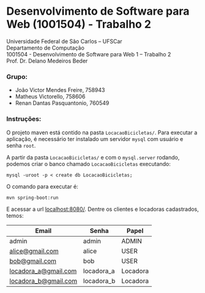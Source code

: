 # Desenvolvimento de Software para Web (1001504) - Trabalho 2

Universidade Federal de São Carlos – UFSCar \
Departamento de Computação \
1001504 - Desenvolvimento de Software para Web 1 – Trabalho 2 \
Prof. Dr. Delano Medeiros Beder

### Grupo:
- João Victor Mendes Freire, 758943
- Matheus Victorello, 758606
- Renan Dantas Pasquantonio, 760549

### Instruções:
O projeto maven está contido na pasta `LocacaoBicicletas/`. Para executar a aplicação, é necessário ter instalado um servidor `mysql` com usuário e senha `root`.

A partir da pasta `LocacaoBicicletas/` e com o `mysql.server` rodando, podemos criar o banco chamado `LocacaoBicicletas` executando:
```
mysql -uroot -p < create db LocacaoBicicletas;
```

O comando para executar é:
```
mvn spring-boot:run
```

E acessar a url [localhost:8080/](http://localhost:8080/). Dentre os clientes e locadoras cadastrados, temos:

|Email|Senha|Papel|
|---|---|---|
|admin|admin|ADMIN|
|alice@gmail.com|alice|USER|
|bob@gmail.com|bob|USER|
|locadora_a@gmail.com|locadora_a|Locadora|
|locadora_b@gmail.com|locadora_b|Locadora|
